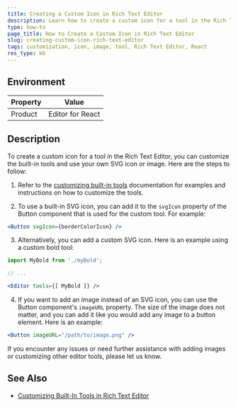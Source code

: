 ```yaml
---
title: Creating a Custom Icon in Rich Text Editor
description: Learn how to create a custom icon for a tool in the Rich Text Editor and the recommended size for the image.
type: how-to
page_title: How to Create a Custom Icon in Rich Text Editor
slug: creating-custom-icon-rich-text-editor
tags: customization, icon, image, tool, Rich Text Editor, React
res_type: kb
---
```


## Environment

| Property | Value |
|----------|-------|
| Product  | Editor for React |

## Description

To create a custom icon for a tool in the Rich Text Editor, you can customize the built-in tools and use your own SVG icon or image. Here are the steps to follow:

1. Refer to the [customizing built-in tools](https://www.telerik.com/kendo-react-ui/components/editor/tools/#toc-customizing-built-in-tools) documentation for examples and instructions on how to customize the tools.

2. To use a built-in SVG icon, you can add it to the `svgIcon` property of the Button component that is used for the custom tool. For example:

```jsx
<Button svgIcon={borderColorIcon} />
```

3. Alternatively, you can add a custom SVG icon. Here is an example using a custom bold tool:

```jsx
import MyBold from './myBold';

// ...

<Editor tools={[ MyBold ]} />
```

4. If you want to add an image instead of an SVG icon, you can use the Button component's `imageURL` property. The size of the image does not matter, and you can add it like you would add any image to a button element. Here is an example:

```jsx
<Button imageURL="/path/to/image.png" />
```

If you encounter any issues or need further assistance with adding images or customizing other editor tools, please let us know.

## See Also

- [Customizing Built-In Tools in Rich Text Editor](https://www.telerik.com/kendo-react-ui/components/editor/tools/#toc-customizing-built-in-tools)
